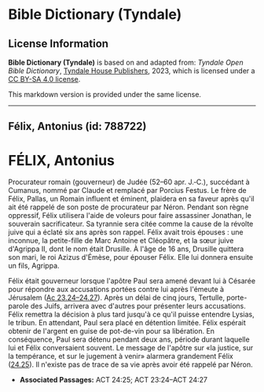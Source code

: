 # Bible Dictionary (Tyndale)

## License Information

**Bible Dictionary (Tyndale)** is based on and adapted from: _Tyndale Open Bible Dictionary_, [Tyndale House Publishers](https://tyndaleopenresources.com/), 2023, which is licensed under a [CC BY-SA 4.0 license](https://creativecommons.org/licenses/by-sa/4.0/legalcode.en).

This markdown version is provided under the same license.



--------------------------------

## Félix, Antonius (id: 788722)

FÉLIX, Antonius
===============

Procurateur romain (gouverneur) de Judée (52–60 apr. J.‑C.), succédant à Cumanus, nommé par Claude et remplacé par Porcius Festus. Le frère de Félix, Pallas, un Romain influent et éminent, plaidera en sa faveur après qu'il ait été rappelé de son poste de procurateur par Néron. Pendant son règne oppressif, Félix utilisera l'aide de voleurs pour faire assassiner Jonathan, le souverain sacrificateur. Sa tyrannie sera citée comme la cause de la révolte juive qui a éclaté six ans après son rappel. Félix avait trois épouses : une inconnue, la petite\-fille de Marc Antoine et Cléopâtre, et la sœur juive d'Agrippa II, dont le nom était Drusille. À l'âge de 16 ans, Drusille quittera son mari, le roi Azizus d'Émèse, pour épouser Félix. Elle lui donnera ensuite un fils, Agrippa.

Félix était gouverneur lorsque l'apôtre Paul sera amené devant lui à Césarée pour répondre aux accusations portées contre lui après l'émeute à Jérusalem ([Ac 23\.24–24\.27](https://ref.ly/Acts23:24-Acts24:27)). Après un délai de cinq jours, Tertulle, porte\-parole des Juifs, arrivera avec d'autres pour présenter leurs accusations. Félix remettra la décision à plus tard jusqu'à ce qu'il puisse entendre Lysias, le tribun. En attendant, Paul sera placé en détention limitée. Félix espérait obtenir de l'argent en guise de pot\-de\-vin pour sa libération. En conséquence, Paul sera détenu pendant deux ans, période durant laquelle lui et Félix conversaient souvent. Le message de l'apôtre sur «la justice, sur la tempérance, et sur le jugement à venir» alarmera grandement Félix ([24\.25](https://ref.ly/Acts24:25)). Il n'existe pas de trace de sa vie après avoir été rappelé par Néron.

* **Associated Passages:** ACT 24:25; ACT 23:24–ACT 24:27

